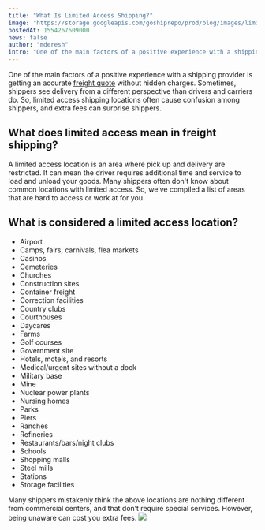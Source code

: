 ```yaml
---
title: "What Is Limited Access Shipping?"
image: "https://storage.googleapis.com/goshiprepo/prod/blog/images/limited-access-shipping-location.jpg"
postedAt: 1554267609000
news: false
author: "mderesh"
intro: "One of the main factors of a positive experience with a shipping provider is getting an accurate freight quote without hidden charges. Sometimes, shippers see delivery from a different perspective than drivers and carriers do. So, limited access shipping locations often cause confusion among shippers, and extra fees can surprise shippers. \n\nWhat does limited access mean in freight shipping?\n-\n\nA limited access location is an area where pick up and delivery are restricted. It can mean the driver requires add"
---
```

One of the main factors of a positive experience with a shipping provider is getting an accurate [freight quote](https://app.goship.com/#/wizard) without hidden charges. Sometimes, shippers see delivery from a different perspective than drivers and carriers do. So, limited access shipping locations often cause confusion among shippers, and extra fees can surprise shippers.

**What does limited access mean in freight shipping?**
------------------------------------------------------

A limited access location is an area where pick up and delivery are restricted. It can mean the driver requires additional time and service to load and unload your goods. Many shippers often don't know about common locations with limited access. So, we’ve compiled a list of areas that are hard to access or work at for you.

**What is considered a limited access location?**
-------------------------------------------------

*   Airport
*   Camps, fairs, carnivals, flea markets
*   Casinos
*   Cemeteries
*   Churches
*   Construction sites
*   Container freight
*   Correction facilities
*   Country clubs
*   Courthouses
*   Daycares
*   Farms
*   Golf courses
*   Government site
*   Hotels, motels, and resorts
*   Medical/urgent sites without a dock
*   Military base
*   Mine
*   Nuclear power plants
*   Nursing homes
*   Parks
*   Piers
*   Ranches
*   Refineries
*   Restaurants/bars/night clubs
*   Schools
*   Shopping malls
*   Steel mills
*   Stations
*   Storage facilities

Many shippers mistakenly think the above locations are nothing different from commercial centers, and that don’t require special services. However, being unaware can cost you extra fees. [![](https://www.goship.com/wp-content/uploads/2021/02/1ace89b4-fe28-40ff-a2a7-4cddc60fc9ec.png)](https://www.goship.com/)
